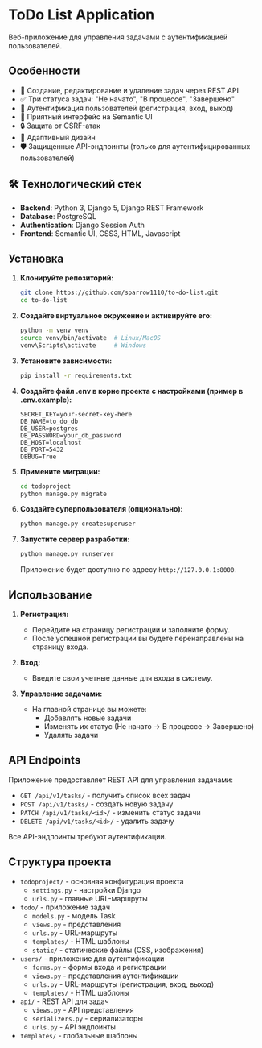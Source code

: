 # ToDo List Application

Веб-приложение для управления задачами с аутентификацией пользователей.

## Особенности

- 📝 Создание, редактирование и удаление задач через REST API
- ✅ Три статуса задач: "Не начато", "В процессе", "Завершено"
- 🔐 Аутентификация пользователей (регистрация, вход, выход)
- 🎨 Приятный интерфейс на Semantic UI
- 🔒 Защита от CSRF-атак
- 📱 Адаптивный дизайн
- 🛡️ Защищенные API-эндпоинты (только для аутентифицированных пользователей)

## 🛠 Технологический стек

- **Backend**: Python 3, Django 5, Django REST Framework
- **Database**: PostgreSQL
- **Authentication**: Django Session Auth
- **Frontend**: Semantic UI, CSS3, HTML, Javascript

## Установка

1. **Клонируйте репозиторий:**

    ```bash
    git clone https://github.com/sparrow1110/to-do-list.git
    cd to-do-list
    ```

2. **Создайте виртуальное окружение и активируйте его:**

    ```bash
    python -m venv venv
   source venv/bin/activate  # Linux/MacOS
   venv\Scripts\activate     # Windows
    ```

3. **Установите зависимости:**

    ```bash
    pip install -r requirements.txt
    ```

4. **Создайте файл .env в корне проекта с настройками (пример в .env.example):**

    ```env
    SECRET_KEY=your-secret-key-here
    DB_NAME=to_do_db
    DB_USER=postgres
    DB_PASSWORD=your_db_password
    DB_HOST=localhost
    DB_PORT=5432
    DEBUG=True
    ```

5. **Примените миграции:**

    ```bash
    cd todoproject
    python manage.py migrate
    ```

6. **Создайте суперпользователя (опционально):**

    ```bash
    python manage.py createsuperuser
    ```

7. **Запустите сервер разработки:**

    ```bash
    python manage.py runserver
    ```

    Приложение будет доступно по адресу `http://127.0.0.1:8000`.

## Использование

1. **Регистрация:**
    - Перейдите на страницу регистрации и заполните форму.
    - После успешной регистрации вы будете перенаправлены на страницу входа.

2. **Вход:**
    - Введите свои учетные данные для входа в систему.

3. **Управление задачами:**
    - На главной странице вы можете:
        - Добавлять новые задачи
        - Изменять их статус (Не начато → В процессе → Завершено)
        - Удалять задачи

## API Endpoints

Приложение предоставляет REST API для управления задачами:

- `GET /api/v1/tasks/` - получить список всех задач
- `POST /api/v1/tasks/` - создать новую задачу
- `PATCH /api/v1/tasks/<id>/` - изменить статус задачи
- `DELETE /api/v1/tasks/<id>/` - удалить задачу

Все API-эндпоинты требуют аутентификации.

## Структура проекта

- `todoproject/` - основная конфигурация проекта
  - `settings.py` - настройки Django
  - `urls.py` - главные URL-маршруты
- `todo/` - приложение задач
  - `models.py` - модель Task
  - `views.py` - представления
  - `urls.py` - URL-маршруты
  - `templates/` - HTML шаблоны
  - `static/` - статические файлы (CSS, изображения)
- `users/` - приложение для аутентификации
  - `forms.py` - формы входа и регистрации
  - `views.py` - представления аутентификации
  - `urls.py` - URL-маршруты (регистрация, вход, выход)
  - `templates/` - HTML шаблоны
- `api/` - REST API для задач
  - `views.py` - API представления
  - `serializers.py` - сериализаторы
  - `urls.py` - API эндпоинты
- `templates/` - глобальные шаблоны


